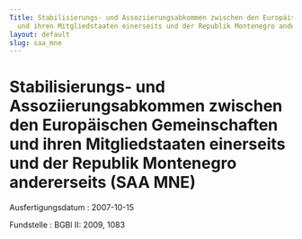 ```yaml
---
Title: Stabilisierungs- und Assoziierungsabkommen zwischen den Europäischen Gemeinschaften
  und ihren Mitgliedstaaten einerseits und der Republik Montenegro andererseits
layout: default
slug: saa_mne
---
```


# Stabilisierungs- und Assoziierungsabkommen zwischen den Europäischen Gemeinschaften und ihren Mitgliedstaaten einerseits und der Republik Montenegro andererseits (SAA MNE)

Ausfertigungsdatum
:   2007-10-15

Fundstelle
:   BGBl II: 2009, 1083

